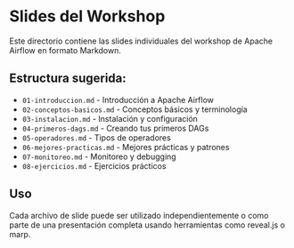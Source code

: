 # Slides del Workshop

Este directorio contiene las slides individuales del workshop de Apache Airflow en formato Markdown.

## Estructura sugerida:

- `01-introduccion.md` - Introducción a Apache Airflow
- `02-conceptos-basicos.md` - Conceptos básicos y terminología
- `03-instalacion.md` - Instalación y configuración
- `04-primeros-dags.md` - Creando tus primeros DAGs
- `05-operadores.md` - Tipos de operadores
- `06-mejores-practicas.md` - Mejores prácticas y patrones
- `07-monitoreo.md` - Monitoreo y debugging
- `08-ejercicios.md` - Ejercicios prácticos

## Uso

Cada archivo de slide puede ser utilizado independientemente o como parte de una presentación completa usando herramientas como reveal.js o marp.
